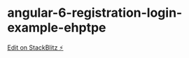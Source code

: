 # angular-6-registration-login-example-ehptpe

[Edit on StackBlitz ⚡️](https://stackblitz.com/edit/angular-6-registration-login-example-ehptpe)